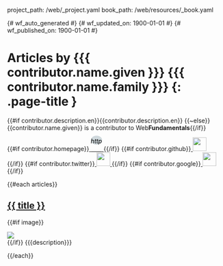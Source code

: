 project_path: /web/_project.yaml
book_path: /web/resources/_book.yaml

{# wf_auto_generated #}
{# wf_updated_on: 1900-01-01 #}
{# wf_published_on: 1900-01-01 #}

<style>
  .wf-icon-width {width: 32px;}
  .wf-homepage {
    background-color: #CFD8DC;
    border-radius: 50%;
    color: black;
    height: 32px;
    padding-top: 4px;
    text-align: center;
    vertical-align: top !important;
  }
</style>

# Articles by {{{ contributor.name.given }}} {{{ contributor.name.family }}} {: .page-title }

{{#if contributor.description.en}}{{contributor.description.en}}
{{~else}}{{contributor.name.given}} is a contributor to Web<b>Fundamentals</b>{{/if}}

{{#if contributor.homepage}}<a href="{{contributor.homepage}}">
  <i class="material-icons wf-icon-width wf-homepage">http</i>
</a>
{{/if}}
{{#if contributor.github}}<a href="https://github.com/{{contributor.github}}">
  <img class="wf-icon-width" src="/site-assets/logo-github.svg">
</a>
{{/if}}
{{#if contributor.twitter}}<a href="https://twitter.com/{{contributor.twitter}}">
  <img class="wf-icon-width" src="/site-assets/logo-twitter.svg">
</a>
{{/if}}
{{#if contributor.google}}<a href="https://plus.google.com/{{contributor.google}}">
  <img class="wf-icon-width" src="/site-assets/logo-google-plus.svg">
</a>
{{/if}}


{{#each articles}}

## [{{ title }}]({{url}})
{{#if image}}
<div class="attempt-right">
  <a href="{{url}}">
    <img src="{{image}}">
  </a>
</div>
{{/if}}
{{{description}}}

<div style="clear:both"></div>

{{/each}}
